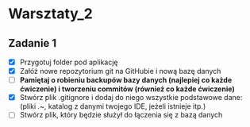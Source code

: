 # Warsztaty_2
## Zadanie 1
- [x] Przygotuj folder pod aplikację
- [x] Załóż nowe repozytorium git na GitHubie i nową bazę danych
- [ ] **Pamiętaj o robieniu backupów bazy danych (najlepiej co każde ćwiczenie) i tworzeniu commitów (również co każde ćwiczenie)**
- [x] Stwórz plik .gitignore i dodaj do niego wszystkie podstawowe dane: (pliki *.*~, katalog z danymi twojego IDE, jeżeli istnieje itp.)
- [ ] Stwórz plik, który będzie służył do łączenia się z bazą danych
